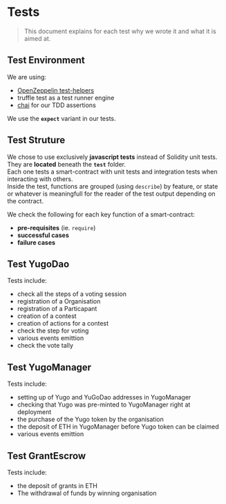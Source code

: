 # Tests

> This document explains for each test why we wrote it and  what it is aimed at.

## Test Environment

We are using:
- [OpenZeppelin test-helpers](https://docs.openzeppelin.com/test-helpers)
- truffle test as a test runner engine
- [chai](https://www.npmjs.com/package/chai) for our TDD assertions

We use the **`expect`** variant in our tests.

## Test Struture

We chose to use exclusively **javascript tests** instead of Solidity unit tests.  
They are **located** beneath the **`test`** folder.  
Each one tests a smart-contract with unit tests and integration tests when interacting with others.  
Inside the test, functions are grouped (using `describe`) by feature, or state or whatever is meaningfull for the reader of the test output depending on the contract.

We check the following for each key function of a smart-contract:
- **pre-requisites** (ie. `require`)
- **successful cases**
- **failure cases**

## Test YugoDao
Tests include:
- check all the steps of a voting session
- registration of a Organisation
- registration of a Particapant
- creation of a contest
- creation of actions for a contest
- check the step for voting
- various events emittion
- check the vote tally

## Test YugoManager
Tests include:
- setting up of Yugo and YuGoDao addresses in YugoManager
- checking that Yugo was pre-minted to YugoManager right at deployment
- the purchase of the Yugo token by the organisation
- the deposit of ETH in YugoManager before Yugo token can be claimed
- various events emittion

## Test GrantEscrow
Tests include:
- the deposit of grants in ETH
- The withdrawal of funds by winning organisation
